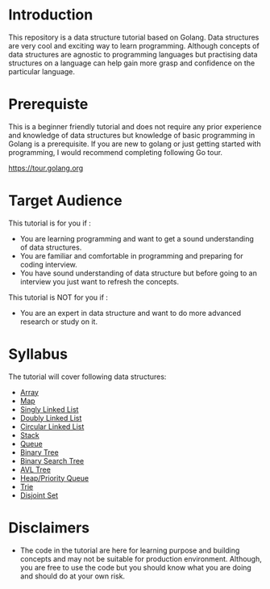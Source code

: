 # Introduction

This repository is a data structure tutorial based on Golang. Data structures are very cool and exciting way to learn programming. Although concepts of data structures are agnostic to programming languages but practising data structures on a language can help gain more grasp and confidence on the particular language.

# Prerequiste
This is a beginner friendly tutorial and does not require any prior experience and knowledge of data structures but knowledge of basic programming in Golang is a prerequisite.
If you are new to golang or just getting started with programming, I would recommend completing following Go tour.

https://tour.golang.org

# Target Audience

This tutorial is for you if :
- You are learning programming and want to get a sound understanding of data structures. 
- You are familiar and comfortable in programming and preparing for coding interview.
- You have sound understanding of data structure but before going to an interview you just want to refresh the concepts.
 
This tutorial is NOT for you if :
- You are an expert in data structure and want to do more advanced research or study on it. 

# Syllabus 

The tutorial will cover following data structures:
- [Array](tutorial/array/README.md)
- [Map](tutorial/map/README.md)
- [Singly Linked List](tutorial/singly-linked-list/README.md)
- [Doubly Linked List](tutorial/doubly-linked-list/README.md)
- [Circular Linked List](tutorial/circular-linked-list/README.md)
- [Stack](tutorial/stack/README.md)
- [Queue](tutorial/queue/README.md)
- [Binary Tree](tutorial/binary-tree/README.md)
- [Binary Search Tree](tutorial/binary-search-tree/README.md)
- [AVL Tree](tutorial/avl-tree/README.md)
- [Heap/Priority Queue](tutorial/heap/README.md)
- [Trie](tutorial/trie/README.md)
- [Disjoint Set](tutorial/disjoint-set/README.md)

# Disclaimers
- The code in the tutorial are here for learning purpose and building concepts and may
not be suitable for production environment. Although, you are free to use the code but
you should know what you are doing and should do at your own risk.

